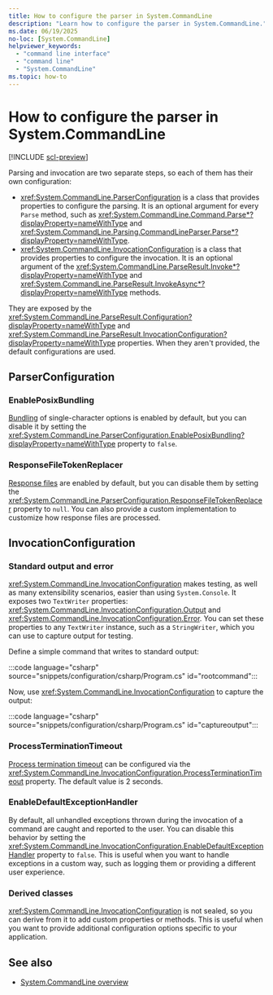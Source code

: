 ```yaml
---
title: How to configure the parser in System.CommandLine
description: "Learn how to configure the parser in System.CommandLine."
ms.date: 06/19/2025
no-loc: [System.CommandLine]
helpviewer_keywords:
  - "command line interface"
  - "command line"
  - "System.CommandLine"
ms.topic: how-to
---
```


# How to configure the parser in System.CommandLine

[!INCLUDE [scl-preview](./includes/preview.md)]

Parsing and invocation are two separate steps, so each of them has their own configuration:

- <xref:System.CommandLine.ParserConfiguration> is a class that provides properties to configure the parsing. It is an optional argument for every `Parse` method, such as <xref:System.CommandLine.Command.Parse*?displayProperty=nameWithType> and <xref:System.CommandLine.Parsing.CommandLineParser.Parse*?displayProperty=nameWithType>.
- <xref:System.CommandLine.InvocationConfiguration> is a class that provides properties to configure the invocation. It is an optional argument of the <xref:System.CommandLine.ParseResult.Invoke*?displayProperty=nameWithType> and <xref:System.CommandLine.ParseResult.InvokeAsync*?displayProperty=nameWithType> methods. 

They are exposed by the <xref:System.CommandLine.ParseResult.Configuration?displayProperty=nameWithType> and <xref:System.CommandLine.ParseResult.InvocationConfiguration?displayProperty=nameWithType> properties. When they aren't provided, the default configurations are used.

## ParserConfiguration

### EnablePosixBundling

[Bundling](syntax.md#option-bundling) of single-character options is enabled by default, but you can disable it by setting the <xref:System.CommandLine.ParserConfiguration.EnablePosixBundling?displayProperty=nameWithType> property to `false`.

### ResponseFileTokenReplacer

[Response files](syntax.md#response-files) are enabled by default, but you can disable them by setting the <xref:System.CommandLine.ParserConfiguration.ResponseFileTokenReplacer> property to `null`. You can also provide a custom implementation to customize how response files are processed.

## InvocationConfiguration

### Standard output and error

<xref:System.CommandLine.InvocationConfiguration> makes testing, as well as many extensibility scenarios, easier than using `System.Console`. It exposes two `TextWriter` properties: <xref:System.CommandLine.InvocationConfiguration.Output> and <xref:System.CommandLine.InvocationConfiguration.Error>. You can set these properties to any `TextWriter` instance, such as a `StringWriter`, which you can use to capture output for testing.

Define a simple command that writes to standard output:

:::code language="csharp" source="snippets/configuration/csharp/Program.cs" id="rootcommand":::

Now, use <xref:System.CommandLine.InvocationConfiguration> to capture the output:

:::code language="csharp" source="snippets/configuration/csharp/Program.cs" id="captureoutput":::

### ProcessTerminationTimeout

[Process termination timeout](how-to-parse-and-invoke.md#process-termination-timeout) can be configured via the <xref:System.CommandLine.InvocationConfiguration.ProcessTerminationTimeout> property. The default value is 2 seconds.

### EnableDefaultExceptionHandler

By default, all unhandled exceptions thrown during the invocation of a command are caught and reported to the user. You can disable this behavior by setting the <xref:System.CommandLine.InvocationConfiguration.EnableDefaultExceptionHandler> property to `false`. This is useful when you want to handle exceptions in a custom way, such as logging them or providing a different user experience.

### Derived classes

<xref:System.CommandLine.InvocationConfiguration> is not sealed, so you can derive from it to add custom properties or methods. This is useful when you want to provide additional configuration options specific to your application.

## See also

- [System.CommandLine overview](index.md)
